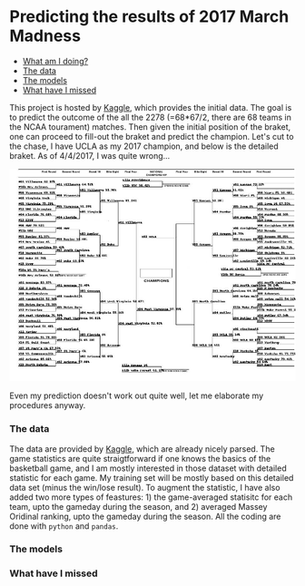 # Predicting the results of 2017 March Madness
* [What am I doing?](#intro)
* [The data](#data)
* [The models](#model)
* [What have I missed](#miss)

<a name='intro'></a>This project is hosted by [Kaggle](https://www.kaggle.com/c/march-machine-learning-mania-2017), which provides the initial data. The goal is to predict the outcome of the all the 2278 (=68\*67/2, there are 68 teams in the NCAA tourament) matches. Then given the initial position of the braket, one can proceed to fill-out the braket and predict the champion. Let's cut to the chase, I have UCLA as my 2017 champion, and below is the detailed braket. As of 4/4/2017, I was quite wrong...

![braket](https://github.com/changyaochen/March-Madness/blob/master/predicted_bracket_2.jpg)

Even my prediction doesn't work out quite well, let me elaborate my procedures anyway.
<a name='data'></a>
### The data

The data are provided by [Kaggle](https://www.kaggle.com/c/march-machine-learning-mania-2017/data), which are already nicely parsed. The game statistics are quite straigtforward if one knows the basics of the basketball game, and I am mostly interested in those dataset with detailed statistic for each game. My training set will be mostly based on this detailed data set (minus the win/lose result). To augment the statistic, I have also added two more types of feastures: 1) the game-averaged statisitc for each team, upto the gameday during the season, and 2) averaged Massey Oridinal ranking, upto the gameday during the season. All the coding are done with `python` and `pandas`. 

<a name='model'></a>
### The models

<a name='miss'></a>
### What have I missed
